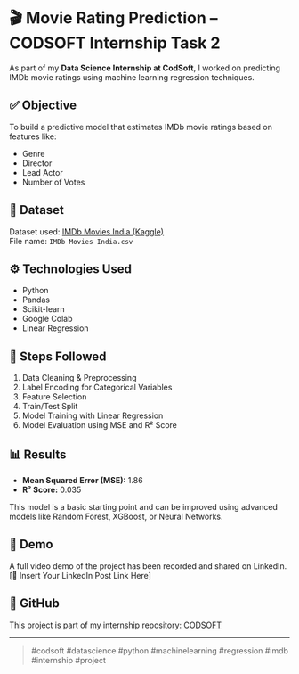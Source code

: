 # 🎬 Movie Rating Prediction – CODSOFT Internship Task 2

As part of my **Data Science Internship at CodSoft**, I worked on predicting IMDb movie ratings using machine learning regression techniques.

## ✅ Objective

To build a predictive model that estimates IMDb movie ratings based on features like:
- Genre
- Director
- Lead Actor
- Number of Votes

## 📁 Dataset

Dataset used: [IMDb Movies India (Kaggle)](https://www.kaggle.com/datasets/adrianmcmahon/imdb-india-movies)  
File name: `IMDb Movies India.csv`

## ⚙️ Technologies Used

- Python
- Pandas
- Scikit-learn
- Google Colab
- Linear Regression

## 🧪 Steps Followed

1. Data Cleaning & Preprocessing
2. Label Encoding for Categorical Variables
3. Feature Selection
4. Train/Test Split
5. Model Training with Linear Regression
6. Model Evaluation using MSE and R² Score

## 📊 Results

- **Mean Squared Error (MSE):** 1.86  
- **R² Score:** 0.035

This model is a basic starting point and can be improved using advanced models like Random Forest, XGBoost, or Neural Networks.

## 📸 Demo

A full video demo of the project has been recorded and shared on LinkedIn.  
[🔗 Insert Your LinkedIn Post Link Here]

## 🔗 GitHub

This project is part of my internship repository: [CODSOFT](https://github.com/yourusername/CODSOFT)

---

> #codsoft #datascience #python #machinelearning #regression #imdb #internship #project
